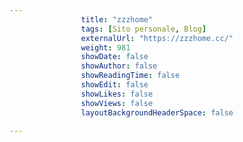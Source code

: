 ---
                title: "zzzhome"
                tags: [Sito personale, Blog]
                externalUrl: "https://zzzhome.cc/"
                weight: 981
                showDate: false
                showAuthor: false
                showReadingTime: false
                showEdit: false
                showLikes: false
                showViews: false
                layoutBackgroundHeaderSpace: false
                ---


